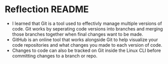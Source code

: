 # Reflection README
- I learned that Git is a tool used to effectivly manage multiple versions of code. Git works by seperating code versions into branches and merging those branches together when final changes want to be made. 
- GitHub is an online tool that works alongside Git to help visualize your code repositories and what changes you made to each version of code. 
- Changes to code can also be tracked on Git inside the Linux CLI before committing changes to a branch or repo. 
